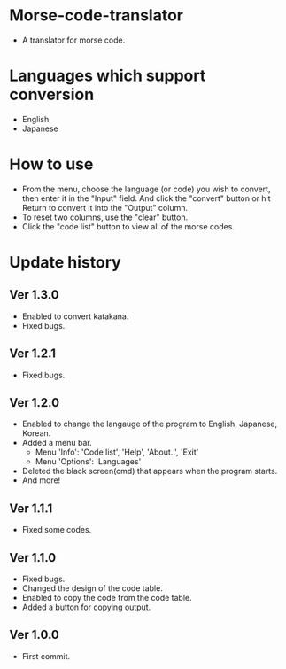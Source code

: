 # Morse-code-translator
- A translator for morse code.

# Languages which support conversion
- English
- Japanese

# How to use
- From the menu, choose the language (or code) you wish to convert, then enter it in the "Input" field. And click the "convert" button or hit Return to convert it into the "Output" column.
- To reset two columns, use the "clear" button.
- Click the "code list" button to view all of the morse codes.

# Update history
## Ver 1.3.0
- Enabled to convert katakana.
- Fixed bugs.
## Ver 1.2.1
- Fixed bugs.
## Ver 1.2.0
- Enabled to change the langauge of the program to English, Japanese, Korean.
- Added a menu bar.
  - Menu 'Info': 'Code list', 'Help', 'About..', 'Exit'
  - Menu 'Options': 'Languages'
- Deleted the black screen(cmd) that appears when the program starts.
- And more!
## Ver 1.1.1
- Fixed some codes.
## Ver 1.1.0
- Fixed bugs.
- Changed the design of the code table.
- Enabled to copy the code from the code table.
- Added a button for copying output.
## Ver 1.0.0
- First commit.

